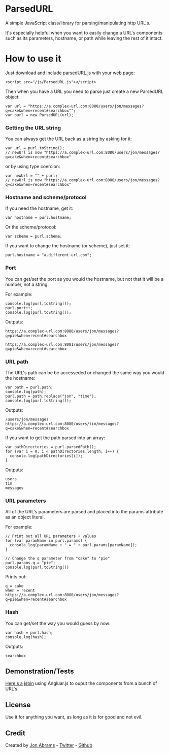 # ParsedURL

A simple JavaScript class/library for parsing/manipulating http URL's.

It's especially helpful when you want to easily change a URL's components such as its parameters, hostname, or path while leaving the rest of it intact.

# How to use it

Just download and include parsedURL.js with your web page:

    <script src="/js/ParsedURL.js"></script>

Then when you have a URL you need to parse just create a new ParsedURL object:

    var url = "https://a.complex-url.com:8080/users/jon/messages?q=cake&when=recent#searchbox"";
    var purl = new ParsedURL(url);

### Getting the URL string

You can always get the URL back as a string by asking for it:

    var url = purl.toString();
    // newUrl is now "https://a.complex-url.com:8080/users/jon/messages?q=cake&when=recent#searchbox"
    
or by using type coercion:

    var newUrl = "" + purl;
    // newUrl is now "https://a.complex-url.com:8080/users/jon/messages?q=cake&when=recent#searchbox"

### Hostname and scheme/protocol

If you need the hostname, get it:

    var hostname = purl.hostname;

Or the scheme/protocol:

    var scheme = purl.scheme;

If you want to change the hostname (or scheme), just set it:

    purl.hostname = "a.different-url.com";

### Port

You can get/set the port as you would the hostname, but not that it will be a number, not a string.

For example:

    console.log(purl.toString());
    purl.port++;
    console.log(purl.toString());

Outputs:

    https://a.complex-url.com:8080/users/jon/messages?q=pie&when=recent#searchbox
    
    https://a.complex-url.com:8081/users/jon/messages?q=pie&when=recent#searchbox

### URL path

The URL's path can be be accesseded or changed the same way you would the hostname:

    var path = purl.path;
    console.log(path);
    purl.path = path.replace("jon", "time");
    console.log(purl.toString());

Outputs:

    /users/jon/messages
    https://a.complex-url.com:8080/users/tim/messages?q=cake&when=recent#searchbox

If you want to get the path parsed into an array:

    var pathDirectories = purl.parsedPath();
    for (var i = 0; i < pathDirectories.length; i++) {
      console.log(pathDirectories[i]);
    }

Outputs:

    users
    tim
    messages

### URL parameters

All of the URL's parameters are parsed and placed into the params attribute as an object literal.

For example:

    // Print out all URL parameters + values
    for (var paramName in purl.params) {
      console.log(paramName + " = " + purl.params[paramName]);
    }
    
    // Change the q parameter from "cake" to "pie"
    purl.params.q = "pie";
    console.log(purl.toString())
 
Prints out:

    q = cake
    when = recent
    https://a.complex-url.com:8080/users/jon/messages?q=pie&when=recent#searchbox
    
### Hash

You can get/set the way you would guess by now:

    var hash = purl.hash;
    console.log(hash);

Outputs:

    searchbox

## Demonstration/Tests

[Here's a jsbin](http://jsbin.com/anabuy/14/edit) using Angluar.js to ouput the components from a bunch of URL's.

## License

Use it for anything you want, as long as it is for good and not evil.

## Credit

Created by [Jon Abrams](http://about.me/JonAbrams) - [Twitter](http://twitter.com/JonathanAbrams) - [Github](http://github.com/JonAbrams)